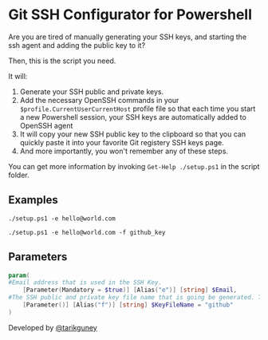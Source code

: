 # Git SSH Configurator for Powershell

Are you are tired of manually generating your SSH keys, and starting the ssh agent and adding the public key to it?

Then, this is the script you need.

It will:
1. Generate your SSH public and private keys.
2. Add the necessary OpenSSH commands in your `$profile.CurrentUserCurrentHost` profile file so that each time you start a new Powershell session, your SSH keys are automatically added to OpenSSH agent
3. It will copy your new SSH public key to the clipboard so that you can quickly paste it into your favorite Git registery SSH keys page.
4. And more importantly, you won't remember any of these steps.

You can get more information by invoking `Get-Help ./setup.ps1` in the script folder.

## Examples

`./setup.ps1 -e hello@world.com`

`./setup.ps1 -e hello@world.com -f github_key`

## Parameters

```powershell
param(
#Email address that is used in the SSH Key.
    [Parameter(Mandatory = $true)] [Alias("e")] [string] $Email,
#The SSH public and private key file name that is going be generated. The default is github.
    [Parameter()] [Alias("f")] [string] $KeyFileName = "github"
)
```

Developed by [@tarikguney](https://github.com/tarikguney)